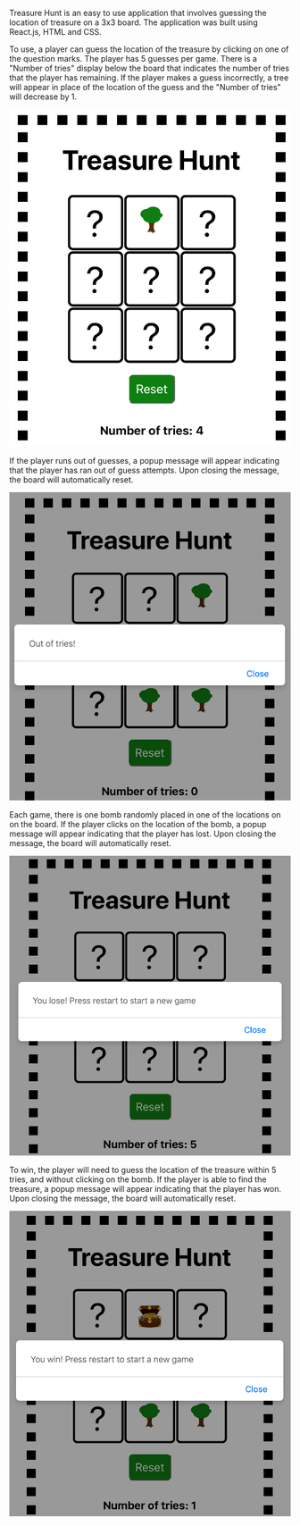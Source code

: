 Treasure Hunt is an easy to use application that involves guessing the location of treasure on a 3x3 board. The application was built using React.js, HTML and CSS.

To use, a player can guess the location of the treasure by clicking on one of the question marks. The player has 5 guesses per game. There is a "Number of tries" display below the board that indicates the number of tries that the player has remaining. If the player makes a guess incorrectly, a tree will appear in place of the location of the guess and the "Number of tries" will decrease by 1.

![alt text](public/image1.png)

If the player runs out of guesses, a popup message will appear indicating that the player has ran out of guess attempts. Upon closing the message, the board will automatically reset.

![alt text](public/image2.png)

Each game, there is one bomb randomly placed in one of the locations on on the board. If the player clicks on the location of the bomb, a popup message will appear indicating that the player has lost. Upon closing the message, the board will automatically reset.

![alt text](public/image3.png)

To win, the player will need to guess the location of the treasure within 5 tries, and without clicking on the bomb. If the player is able to find the treasure, a popup message will appear indicating that the player has won. Upon closing the message, the board will automatically reset.

![alt text](public/image4.png)
